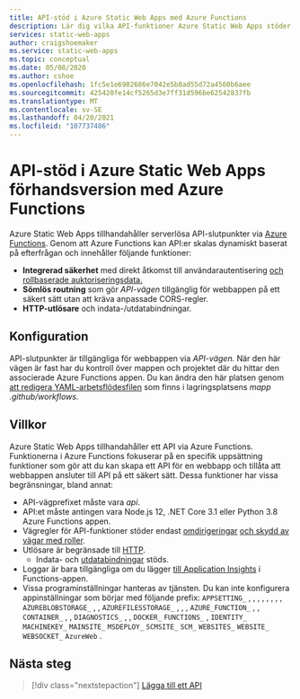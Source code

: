 ```yaml
---
title: API-stöd i Azure Static Web Apps med Azure Functions
description: Lär dig vilka API-funktioner Azure Static Web Apps stöder
services: static-web-apps
author: craigshoemaker
ms.service: static-web-apps
ms.topic: conceptual
ms.date: 05/08/2020
ms.author: cshoe
ms.openlocfilehash: 1fc5e1e6982686e7042e5b8ad55d72a4560b6aee
ms.sourcegitcommit: 425420fe14cf5265d3e7ff31d596be62542837fb
ms.translationtype: MT
ms.contentlocale: sv-SE
ms.lasthandoff: 04/20/2021
ms.locfileid: "107737486"
---
```

# <a name="api-support-in-azure-static-web-apps-preview-with-azure-functions"></a>API-stöd i Azure Static Web Apps förhandsversion med Azure Functions

Azure Static Web Apps tillhandahåller serverlösa API-slutpunkter via [Azure Functions](../azure-functions/functions-overview.md). Genom att Azure Functions kan API:er skalas dynamiskt baserat på efterfrågan och innehåller följande funktioner:

- **Integrerad säkerhet** med direkt åtkomst till användarautentisering [och rollbaserade auktoriseringsdata.](user-information.md)
- **Sömlös routning** som gör _API-vägen_ tillgänglig för webbappen på ett säkert sätt utan att kräva anpassade CORS-regler.
- **HTTP-utlösare** och indata-/utdatabindningar.

## <a name="configuration"></a>Konfiguration

API-slutpunkter är tillgängliga för webbappen via _API-vägen._ När den här vägen är fast har du kontroll över mappen och projektet där du hittar den associerade Azure Functions appen. Du kan ändra den här platsen genom [att redigera YAML-arbetsflödesfilen](github-actions-workflow.md#build-and-deploy) som finns i lagringsplatsens _mapp .github/workflows._

## <a name="constraints"></a>Villkor

Azure Static Web Apps tillhandahåller ett API via Azure Functions. Funktionerna i Azure Functions fokuserar på en specifik uppsättning funktioner som gör att du kan skapa ett API för en webbapp och tillåta att webbappen ansluter till API på ett säkert sätt. Dessa funktioner har vissa begränsningar, bland annat:

- API-vägprefixet måste vara _api_.
- API:et måste antingen vara Node.js 12, .NET Core 3.1 eller Python 3.8 Azure Functions appen.
- Vägregler för API-funktioner stöder endast [omdirigeringar](routes.md#redirects) [och skydd av vägar med roller](routes.md#securing-routes-with-roles).
- Utlösare är begränsade till [HTTP](../azure-functions/functions-bindings-http-webhook.md).
  - Indata- och [utdatabindningar](../azure-functions/functions-triggers-bindings.md#supported-bindings) stöds.
- Loggar är bara tillgängliga om du lägger [till Application Insights](../azure-functions/functions-monitoring.md) i Functions-appen.
- Vissa programinställningar hanteras av tjänsten. Du kan inte konfigurera appinställningar som börjar med följande prefix: `APPSETTING_` , , , , , , , , `AZUREBLOBSTORAGE_` , , `AZUREFILESSTORAGE_` , , , `AZURE_FUNCTION_` , , `CONTAINER_` , , `DIAGNOSTICS_` , , `DOCKER_` `FUNCTIONS_` , `IDENTITY_` `MACHINEKEY_` `MAINSITE_` `MSDEPLOY_` `SCMSITE_` `SCM_` `WEBSITES_` `WEBSITE_` `WEBSOCKET_` `AzureWeb` .

## <a name="next-steps"></a>Nästa steg

> [!div class="nextstepaction"]
> [Lägga till ett API](add-api.md)
